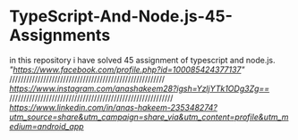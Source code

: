 # TypeScript-And-Node.js-45-Assignments
in this repository i have solved 45 assignment of typescript and node.js.
*"https://www.facebook.com/profile.php?id=100085424377137"*
///////////////////////////////////////////////////////
*https://www.instagram.com/anashakeem28?igsh=YzljYTk1ODg3Zg==*
//////////////////////////////////////////////////////////
*https://www.linkedin.com/in/anas-hakeem-235348274?utm_source=share&utm_campaign=share_via&utm_content=profile&utm_medium=android_app*
